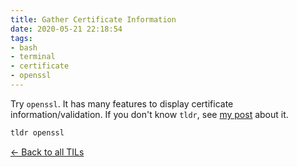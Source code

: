 ```yaml
---
title: Gather Certificate Information
date: 2020-05-21 22:18:54
tags:
- bash
- terminal
- certificate
- openssl
---
```


Try `openssl`. It has many features to display certificate information/validation. If you don't know `tldr`, see [my post](../../19/tldr) about it.

```bash
tldr openssl
```

[<- Back to all TILs](../../19/til/)
